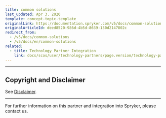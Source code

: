 ```yaml
---
title: common solutions
last_updated: Apr 3, 2020
template: concept-topic-template
originalLink: https://documentation.spryker.com/v5/docs/common-solutions
originalArticleId: deed8520-986d-4b5d-8639-130d2147802c
redirect_from:
  - /v5/docs/common-solutions
  - /v5/docs/en/common-solutions
related:
  - title: Technology Partner Integration
    link: docs/scos/user/technology-partners/page.version/technology-partners.html
---
```


---

## Copyright and Disclaimer

See [Disclaimer](https://github.com/spryker/spryker-documentation).

---
For further information on this partner and integration into Spryker, please contact us.

<div class="hubspot-form js-hubspot-form" data-portal-id="2770802" data-form-id="163e11fb-e833-4638-86ae-a2ca4b929a41" id="hubspot-1"></div>

